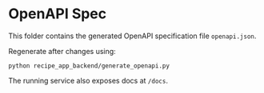 # OpenAPI Spec

This folder contains the generated OpenAPI specification file `openapi.json`.

Regenerate after changes using:
```
python recipe_app_backend/generate_openapi.py
```
The running service also exposes docs at `/docs`.

